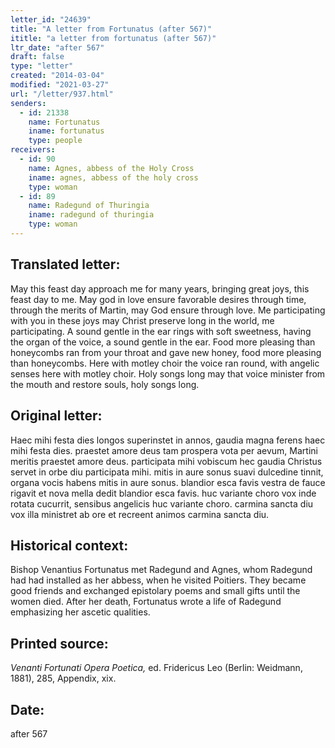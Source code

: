 ```yaml
---
letter_id: "24639"
title: "A letter from Fortunatus (after 567)"
ititle: "a letter from fortunatus (after 567)"
ltr_date: "after 567"
draft: false
type: "letter"
created: "2014-03-04"
modified: "2021-03-27"
url: "/letter/937.html"
senders:
  - id: 21338
    name: Fortunatus
    iname: fortunatus
    type: people
receivers:
  - id: 90
    name: Agnes, abbess of the Holy Cross
    iname: agnes, abbess of the holy cross
    type: woman
  - id: 89
    name: Radegund of Thuringia
    iname: radegund of thuringia
    type: woman
---
```

<h2> Translated letter:</h2>May this feast day approach me for many years,
bringing great joys, this feast day to me.
May god in love ensure favorable desires through time,
through the merits of Martin, may God ensure through love.
Me participating with you in these joys may Christ
preserve long in the world, me participating.
A sound gentle in the ear rings with soft sweetness,
having the organ of the voice, a sound gentle in the ear.
Food more pleasing than honeycombs ran from your throat
and gave new honey, food more pleasing than honeycombs.
Here with motley choir the voice ran round,
with angelic senses here with motley choir.
Holy songs long may that voice minister from the mouth
and restore souls, holy songs long.
<h2 class="mt-4"> Original letter:</h2>Haec mihi festa dies longos superinstet in annos,
gaudia magna ferens haec mihi festa dies.
praestet amore deus tam prospera vota per aevum,
Martini meritis praestet amore deus.
participata mihi vobiscum hec gaudia Christus
servet in orbe diu participata mihi.
mitis in aure sonus suavi dulcedine tinnit,
organa vocis habens mitis in aure sonus.
blandior esca favis vestra de fauce rigavit
et nova mella dedit blandior esca favis.
huc variante choro vox inde rotata cucurrit,
sensibus angelicis huc variante choro.
carmina sancta diu vox illa ministret ab ore
et recreent animos carmina sancta diu.
<h2 class="mt-4"> Historical context:</h2>Bishop Venantius Fortunatus met Radegund and Agnes, whom Radegund had had installed as her abbess, when he visited Poitiers. They became good friends and exchanged epistolary poems and small gifts until the women died. After her death, Fortunatus wrote a life of Radegund emphasizing her ascetic qualities.
<h2 class="mt-4"> Printed source:</h2><p><em>Venanti Fortunati Opera Poetica,</em> ed. Fridericus Leo (Berlin: Weidmann, 1881), 285, Appendix, xix.</p><h2 class="mt-4"> Date:</h2>after 567